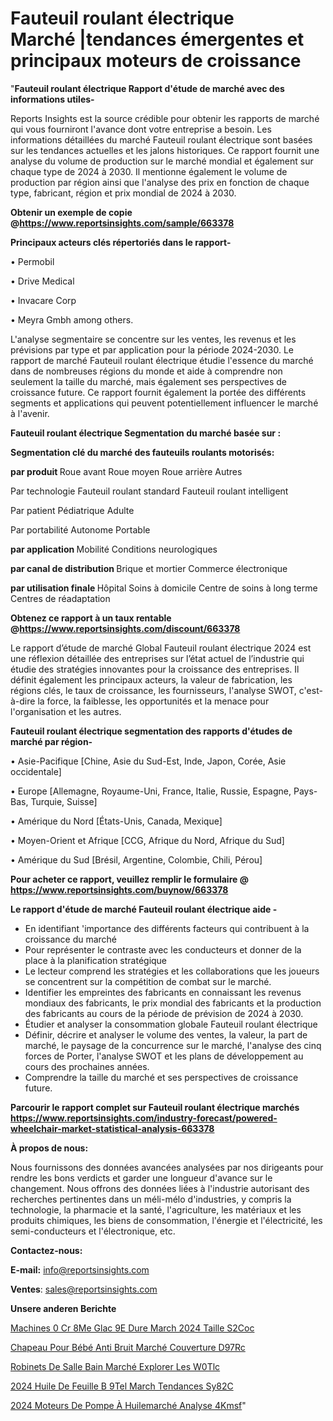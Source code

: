 # Fauteuil roulant électrique Marché |tendances émergentes et principaux moteurs de croissance

"<strong>Fauteuil roulant électrique Rapport d'étude de marché avec des informations utiles-</strong>

Reports Insights est la source crédible pour obtenir les rapports de marché qui vous fourniront l'avance dont votre entreprise a besoin. Les informations détaillées du marché Fauteuil roulant électrique sont basées sur les tendances actuelles et les jalons historiques. Ce rapport fournit une analyse du volume de production sur le marché mondial et également sur chaque type de 2024 à 2030. Il mentionne également le volume de production par région ainsi que l'analyse des prix en fonction de chaque type, fabricant, région et prix mondial de 2024 à 2030.

<strong><b>Obtenir un exemple de copie @</b></strong><a href=https://www.reportsinsights.com/sample/663378><strong><b>https://www.reportsinsights.com/sample/663378</b></strong></a>

<b>Principaux acteurs clés répertoriés dans le rapport-</b>

<b> </b>• Permobil

• Drive Medical

• Invacare Corp

• Meyra Gmbh among others.

L'analyse segmentaire se concentre sur les ventes, les revenus et les prévisions par type et par application pour la période 2024-2030. Le rapport de marché Fauteuil roulant électrique étudie l'essence du marché dans de nombreuses régions du monde et aide à comprendre non seulement la taille du marché, mais également ses perspectives de croissance future. Ce rapport fournit également la portée des différents segments et applications qui peuvent potentiellement influencer le marché à l'avenir.

<strong>Fauteuil roulant électrique Segmentation du marché basée sur :</strong>

<strong> Segmentation clé du marché des fauteuils roulants motorisés: </strong>

<strong> par produit </strong>
Roue avant
Roue moyen
Roue arrière
Autres

Par technologie
Fauteuil roulant standard
Fauteuil roulant intelligent

Par patient
Pédiatrique
Adulte

Par portabilité
Autonome
Portable

<strong> par application </strong>
Mobilité
Conditions neurologiques

<strong> par canal de distribution </strong>
Brique et mortier
Commerce électronique

<strong> par utilisation finale </strong>
Hôpital
Soins à domicile
Centre de soins à long terme
Centres de réadaptation

<strong><b>Obtenez ce rapport à un taux rentable @</b></strong><a href=https://www.reportsinsights.com/discount/663378><strong><b>https://www.reportsinsights.com/discount/663378</b></strong></a>

Le rapport d’étude de marché Global Fauteuil roulant électrique 2024 est une réflexion détaillée des entreprises sur l’état actuel de l’industrie qui étudie des stratégies innovantes pour la croissance des entreprises. Il définit également les principaux acteurs, la valeur de fabrication, les régions clés, le taux de croissance, les fournisseurs, l'analyse SWOT, c'est-à-dire la force, la faiblesse, les opportunités et la menace pour l'organisation et les autres.

<strong>Fauteuil roulant électrique segmentation des rapports d'études de marché par région-</strong>

• Asie-Pacifique [Chine, Asie du Sud-Est, Inde, Japon, Corée, Asie occidentale]

• Europe [Allemagne, Royaume-Uni, France, Italie, Russie, Espagne, Pays-Bas, Turquie, Suisse]

• Amérique du Nord [États-Unis, Canada, Mexique]

• Moyen-Orient et Afrique [CCG, Afrique du Nord, Afrique du Sud]

• Amérique du Sud [Brésil, Argentine, Colombie, Chili, Pérou]

<strong>Pour acheter ce rapport, veuillez remplir le formulaire @   <a href=https://www.reportsinsights.com/buynow/663378>https://www.reportsinsights.com/buynow/663378</a></strong>

<strong>Le rapport d'étude de marché Fauteuil roulant électrique aide -</strong>
<ul>
  <li>En identifiant 'importance des différents facteurs qui contribuent à la croissance du marché</li>
  <li>Pour représenter le contraste avec les conducteurs et donner de la place à la planification stratégique</li>
  <li>Le lecteur comprend les stratégies et les collaborations que les joueurs se concentrent sur la compétition de combat sur le marché.</li>
  <li>Identifier les empreintes des fabricants en connaissant les revenus mondiaux des fabricants, le prix mondial des fabricants et la production des fabricants au cours de la période de prévision de 2024 à 2030.</li>
  <li>Étudier et analyser la consommation globale Fauteuil roulant électrique</li>
  <li>Définir, décrire et analyser le volume des ventes, la valeur, la part de marché, le paysage de la concurrence sur le marché, l'analyse des cinq forces de Porter, l'analyse SWOT et les plans de développement au cours des prochaines années.</li>
  <li>Comprendre la taille du marché et ses perspectives de croissance future.</li>
</ul>

<strong>Parcourir le rapport complet sur Fauteuil roulant électrique marchés <a href=https://www.reportsinsights.com/industry-forecast/powered-wheelchair-market-statistical-analysis-663378>https://www.reportsinsights.com/industry-forecast/powered-wheelchair-market-statistical-analysis-663378</a></strong>

<strong>À propos de nous:</strong>

Nous fournissons des données avancées analysées par nos dirigeants pour rendre les bons verdicts et garder une longueur d'avance sur le changement. Nous offrons des données liées à l'industrie autorisant des recherches pertinentes dans un méli-mélo d'industries, y compris la technologie, la pharmacie et la santé, l'agriculture, les matériaux et les produits chimiques, les biens de consommation, l'énergie et l'électricité, les semi-conducteurs et l'électronique, etc.

<strong>Contactez-nous:</strong>

<strong>E-mail:</strong> <a href=mailto:info@reportsinsights.com>info@reportsinsights.com</a>

<strong>Ventes</strong>: <a href=mailto:sales@reportsinsights.com>sales@reportsinsights.com</a>

<strong>Unsere anderen Berichte</strong>

<a href=https://www.linkedin.com/pulse/machines-%C3%A0-cr%C3%A8me-glac%C3%A9e-dure-march%C3%A9-2024-taille-s2coc/>Machines  0 Cr 8Me Glac 9E Dure March 2024 Taille S2Coc</a>

<a href=https://www.linkedin.com/pulse/chapeau-pour-bébé-anti-bruit-marché-couverture-d97rc/>Chapeau Pour Bébé Anti Bruit Marché Couverture D97Rc</a>

<a href=https://www.linkedin.com/pulse/robinets-de-salle-bain-marché-explorer-les-w0tlc/>Robinets De Salle Bain Marché Explorer Les W0Tlc</a>

<a href=https://www.linkedin.com/pulse/2024-huile-de-feuille-b%C3%A9tel-march%C3%A9-tendances-sy82c/>2024 Huile De Feuille B 9Tel March Tendances Sy82C</a>

<a href=https://www.linkedin.com/pulse/2024-moteurs-de-pompe-à-huilemarché-analyse-4kmsf/>2024 Moteurs De Pompe À Huilemarché Analyse 4Kmsf</a>"
